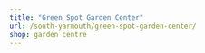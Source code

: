 ```yaml
---
title: "Green Spot Garden Center"
url: /south-yarmouth/green-spot-garden-center/
shop: garden centre
---
```

